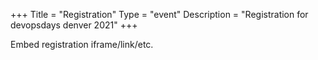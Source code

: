 +++
Title = "Registration"
Type = "event"
Description = "Registration for devopsdays denver 2021"
+++

<div style="width:100%; text-align:left;">

Embed registration iframe/link/etc.
</div></div>
</div>
